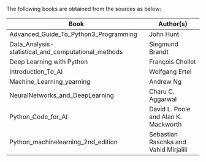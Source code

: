 The following books are obtained from the sources as below:

| Book | Author(s) |
|------|----------------|
| Advanced_Guide_To_Python3_Programming	| John Hunt |
| Data_Analysis-statistical_and_computational_methods	| Siegmund Brandt |
| Deep Learning with Python	| François Chollet |
| Introduction_To_AI | Wolfgang Ertel |
| Machine_Learning_yearning | Andrew Ng |
| NeuralNetworks_and_DeepLearning | Charu C. Aggarwal |
| Python_Code_for_AI | David L. Poole and Alan K. Mackworth |
| Python_machinelearning_2nd_edition | Sebastian Raschka and Vahid Mirjalili | 

